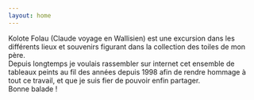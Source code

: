 ```yaml
---
layout: home
---
```

Kolote Folau (Claude voyage en Wallisien) est une excursion dans les différents lieux et souvenirs figurant dans la collection des toiles de mon père.  
Depuis longtemps je voulais rassembler sur internet cet ensemble de tableaux peints au fil des années depuis 1998 afin de rendre hommage à tout ce travail, et que je suis fier de pouvoir enfin partager.  
Bonne balade !
